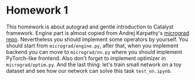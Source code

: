 # Homework 1

This homework is about autograd and gentle introduction to Catalyst framework.
Engine part is almost copied from Andrej Karpathy's [micrograd repo](https://github.com/karpathy/micrograd).
Nevertheless you should implement some operators by yourself.
You should start from `micrograd/engine.py`, after that, when you implement backend you can move to 
`micrograd/nn.py` where you should implement PyTorch-like frontend. Also don't forget to implement optimizer
in `micrograd/optim.py`. And the last thing: let's train small network on a toy dataset and see how our network can
solve this task `test_nn.ipynb`. 
